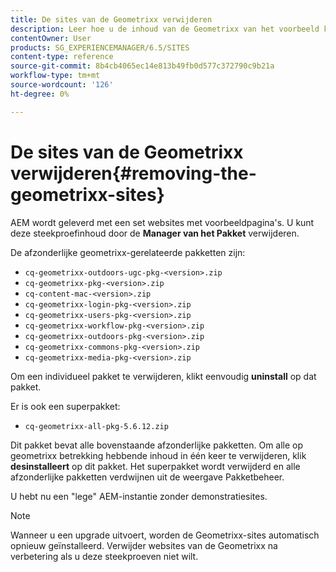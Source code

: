 ```yaml
---
title: De sites van de Geometrixx verwijderen
description: Leer hoe u de inhoud van de Geometrixx van het voorbeeld kunt verwijderen.
contentOwner: User
products: SG_EXPERIENCEMANAGER/6.5/SITES
content-type: reference
source-git-commit: 8b4cb4065ec14e813b49fb0d577c372790c9b21a
workflow-type: tm+mt
source-wordcount: '126'
ht-degree: 0%

---
```



# De sites van de Geometrixx verwijderen{#removing-the-geometrixx-sites}

AEM wordt geleverd met een set websites met voorbeeldpagina&#39;s. U kunt deze steekproefinhoud door de **Manager van het Pakket** verwijderen.

De afzonderlijke geometrixx-gerelateerde pakketten zijn:

* `cq-geometrixx-outdoors-ugc-pkg-<version>.zip`
* `cq-geometrixx-pkg-<version>.zip`
* `cq-content-mac-<version>.zip`
* `cq-geometrixx-login-pkg-<version>.zip`
* `cq-geometrixx-users-pkg-<version>.zip`
* `cq-geometrixx-workflow-pkg-<version>.zip`
* `cq-geometrixx-outdoors-pkg-<version>.zip`
* `cq-geometrixx-commons-pkg-<version>.zip`
* `cq-geometrixx-media-pkg-<version>.zip`

Om een individueel pakket te verwijderen, klikt eenvoudig **uninstall** op dat pakket.

Er is ook een superpakket:

* `cq-geometrixx-all-pkg-5.6.12.zip`

Dit pakket bevat alle bovenstaande afzonderlijke pakketten. Om alle op geometrixx betrekking hebbende inhoud in één keer te verwijderen, klik **desinstalleert** op dit pakket. Het superpakket wordt verwijderd en alle afzonderlijke pakketten verdwijnen uit de weergave Pakketbeheer.

U hebt nu een &quot;lege&quot; AEM-instantie zonder demonstratiesites.

>[!NOTE]
>
>Wanneer u een upgrade uitvoert, worden de Geometrixx-sites automatisch opnieuw geïnstalleerd. Verwijder websites van de Geometrixx na verbetering als u deze steekproeven niet wilt.


